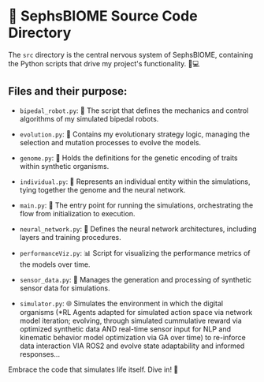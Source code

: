 # 🧬 SephsBIOME Source Code Directory

The `src` directory is the central nervous system of SephsBIOME, containing the Python scripts that drive my project's functionality. 🧠💻

## Files and their purpose:

- `bipedal_robot.py`: 🤖 The script that defines the mechanics and control algorithms of my simulated bipedal robots.

- `evolution.py`: 🧬 Contains my evolutionary strategy logic, managing the selection and mutation processes to evolve the models.

- `genome.py`: 📜 Holds the definitions for the genetic encoding of traits within synthetic organisms.

- `individual.py`: 👤 Represents an individual entity within the simulations, tying together the genome and the neural network.

- `main.py`: 🚀 The entry point for running the simulations, orchestrating the flow from initialization to execution.

- `neural_network.py`: 🧠 Defines the neural network architectures, including layers and training procedures.

- `performanceViz.py`: 📊 Script for visualizing the performance metrics of the models over time.

- `sensor_data.py`: 📡 Manages the generation and processing of synthetic sensor data for simulations.

- `simulator.py`: 🌐 Simulates the environment in which the digital organisms (*RL Agents adapted for simulated action space via network model iteration; evolving, through simulated cummulative reward via optimized synthetic data AND real-time sensor input for NLP and kinematic behavior model optimization via GA over time) to re-inforce data interaction VIA ROS2 and evolve state adaptability and informed responses...

Embrace the code that simulates life itself. Dive in! 🌊
